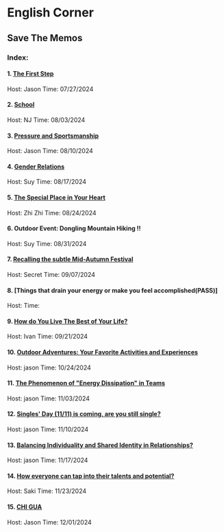 # English Corner
## Save The Memos
### Index:
#### 1. [The First Step](https://u-desu.github.io/udesu.github.io/2024-07-27-English-Corner.html)
Host: Jason
Time: 07/27/2024
#### 2. [School](https://u-desu.github.io/udesu.github.io/2024-08-03-English-Corner.html)
Host: NJ
Time: 08/03/2024
#### 3. [Pressure and Sportsmanship](https://u-desu.github.io/udesu.github.io/2024-08-10-English-Corner.html)
Host: Jason
Time: 08/10/2024
#### 4. [Gender Relations](https://u-desu.github.io/udesu.github.io/2024-08-17-English-Corner.html)
Host: Suy
Time: 08/17/2024
#### 5. [The Special Place in Your Heart](https://u-desu.github.io/udesu.github.io/2024-08-24-English-Corner.html)
Host: Zhi Zhi
Time: 08/24/2024
#### 6. Outdoor Event: Dongling Mountain Hiking !!
Host: Suy
Time: 08/31/2024
#### 7. [Recalling the subtle Mid-Autumn Festival](https://u-desu.github.io/udesu.github.io/2024-09-07-English-Corner.html)
Host: Secret
Time: 09/07/2024
#### 8. [Things that drain your energy or make you feel accomplished(PASS)]
Host: 
Time: 
#### 9. [How do You Live The Best of Your Life?](https://u-desu.github.io/udesu.github.io/2024-09-21-English-Corner.html)
Host: Ivan
Time: 09/21/2024
#### 10. [Outdoor Adventures: Your Favorite Activities and Experiences](https://u-desu.github.io/udesu.github.io/2024-10-26-English-Corner.html)
Host: jason
Time: 10/24/2024
#### 11. [The Phenomenon of "Energy Dissipation" in Teams](https://u-desu.github.io/udesu.github.io/2024-11-03-English-Corner.html)
Host: jason
Time: 11/03/2024
#### 12. [Singles' Day (11/11) is coming, are you still single?](https://u-desu.github.io/udesu.github.io/2024-11-10-English-Corner.html)
Host: jason
Time: 11/10/2024
#### 13. [Balancing Individuality and Shared Identity in Relationships?](https://u-desu.github.io/udesu.github.io/2024-11-17-English-Corner.html)
Host: jason
Time: 11/17/2024
#### 14. [How everyone can tap into their talents and potential?](https://u-desu.github.io/udesu.github.io/2024-11-23-English-Corner.html)
Host: Saki
Time: 11/23/2024
#### 15. [CHI GUA](https://u-desu.github.io/udesu.github.io/2024-12-01-English-Corner.html)
Host: Jason
Time: 12/01/2024

